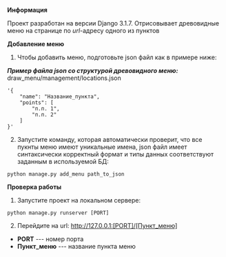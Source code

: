 **Информация**

Проект разработан на версии Django 3.1.7.
Отрисовывает древовидные меню на странице по *url*-адресу одного из пунктов

**Добавление меню**

1. Чтобы добавить меню, подготовьте json файл как в примере ниже:

***Пример файла json со структурой древовидного меню:***
draw_menu/management/locations.json

```
'{
    "name": "Название_пункта",
    "points": [
        "п.п. 1",
        "п.п. 2"
    ]
}'
```

2. Запустите команду, которая автоматически проверит, что все пукнты меню имеют уникальные имена,
json файл имеет синтаксически корректный формат и типы данных соответствуют заданным в используемой БД:

```
python manage.py add_menu path_to_json
```

**Проверка работы**

1. Запустите проект на локальном сервере:

```
python manage.py runserver [PORT]
```

2. Перейдите на url: http://127.0.0.1:[PORT]/[Пункт_меню]


- **PORT** --- номер порта
- **Пункт_меню** --- название пункта меню
